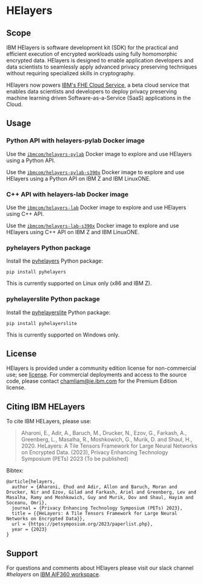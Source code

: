 # HElayers

## Scope

IBM HElayers is software development kit (SDK) for the practical and efficient
execution of encrypted workloads using fully homomorphic encrypted data.
HElayers is designed to enable application developers and data scientists to
seamlessly apply advanced privacy preserving techniques without requiring
specialized skills in cryptography.

HElayers now powers [IBM's FHE Cloud Service](https://he4cloud.com/public/), a
beta cloud service that enables data scientists and developers to deploy
privacy preserving machine learning driven Software-as-a-Service (SaaS)
applications in the Cloud.

## Usage

### Python API with helayers-pylab Docker image

Use the [`ibmcom/helayers-pylab`](https://hub.docker.com/r/ibmcom/helayers-pylab)
Docker image to explore and use HElayers using a Python API.

Use the [`ibmcom/helayers-pylab-s390x`](https://hub.docker.com/r/ibmcom/helayers-pylab-s390x)
Docker image to explore and use HElayers using a Python API on IBM Z and IBM
LinuxONE.

### C++ API with helayers-lab Docker image

Use the [`ibmcom/helayers-lab`](https://hub.docker.com/r/ibmcom/helayers-lab)
Docker image to explore and use HElayers using C++ API.

Use the [`ibmcom/helayers-lab-s390x`](https://hub.docker.com/r/ibmcom/helayers-lab-s390x)
Docker image to explore and use HElayers using C++ API on IBM Z and IBM
LinuxONE.

### pyhelayers Python package

Install the [pyhelayers](https://pypi.org/project/pyhelayers/) Python package:

    pip install pyhelayers

This is currently supported on Linux only (x86 and IBM Z).

### pyhelayerslite Python package

Install the [pyhelayerslite](https://pypi.org/project/pyhelayerslite/) Python package:

    pip install pyhelayerslite

This is currently supported on Windows only.

## License

HElayers is provided under a community edition license for non-commercial use;
see [license](https://ibm.ent.box.com/s/zfl6rt2p09811nyy8yow8t3mpsmkmsw6). For
commercial deployments and access to the source code, please contact
[chamliam@ie.ibm.com](mailto:chamliam@ie.ibm.com) for the Premium Edition
license.

## Citing IBM HELayers

To cite IBM HELayers, please use:

> Aharoni, E., Adir, A., Baruch, M., Drucker, N., Ezov, G., Farkash, A., Greenberg, L., Masalha, R., Moshkowich, G., Murik, D. and Shaul, H., 2020. HeLayers: A Tile Tensors Framework for Large Neural Networks on Encrypted Data. (2023), Privacy Enhancing Technology Symposium (PETs) 2023 (To be published)

Bibtex:

```
@article{helayers,
  author = {Aharoni, Ehud and Adir, Allon and Baruch, Moran and Drucker, Nir and Ezov, Gilad and Farkash, Ariel and Greenberg, Lev and Masalha, Ramy and Moshkowich, Guy and Murik, Dov and Shaul, Hayim and Soceanu, Omri},
  journal = {Privacy Enhancing Technology Symposium (PETs) 2023},
  title = {{HeLayers: A Tile Tensors Framework for Large Neural Networks on Encrypted Data}},
  url = {https://petsymposium.org/2023/paperlist.php},
  year = {2023}
}
```

## Support

For questions and comments about HElayers please visit our slack channel <i>#helayers</i> on [IBM AIF360 workspace](https://join.slack.com/t/aif360/shared_invite/zt-5hfvuafo-X0~g6tgJQ~7tIAT~S294TQ).
